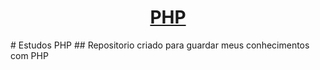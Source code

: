 <h1 align="center">
    <a href="https://www.php.net/images/logos/php-logo-white.svg">PHP</a>
</h1>
# Estudos PHP 
## Repositorio criado para guardar meus conhecimentos com PHP

